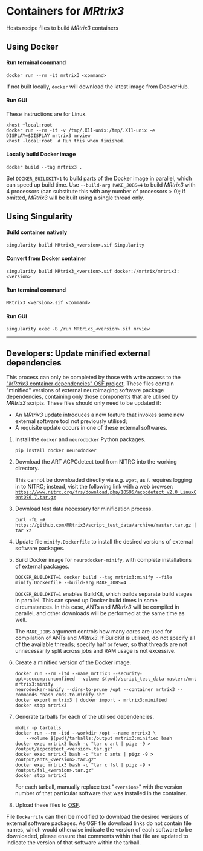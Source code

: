 # Containers for *MRtrix3*

Hosts recipe files to build *MRtrix3* containers

## Using Docker

#### Run terminal command

```
docker run --rm -it mrtrix3 <command>
```

If not built locally, `docker` will download the latest image from DockerHub.

#### Run GUI

These instructions are for Linux.

```
xhost +local:root
docker run --rm -it -v /tmp/.X11-unix:/tmp/.X11-unix -e DISPLAY=$DISPLAY mrtrix3 mrview
xhost -local:root  # Run this when finished.
```

#### Locally build Docker image

```
docker build --tag mrtrix3 .
```

Set `DOCKER_BUILDKIT=1` to build parts of the Docker image in parallel, which can speed up build time.
Use `--build-arg MAKE_JOBS=4` to build *MRtrix3* with 4 processors (can substitute this with any number of processors > 0); if omitted, *MRtrix3* will be built using a single thread only.

## Using Singularity

#### Build container natively

```
singularity build MRtrix3_<version>.sif Singularity
```

#### Convert from Docker container

```
singularity build MRtrix3_<version>.sif docker://mrtrix/mrtrix3:<version>
```

#### Run terminal command

```
MRtrix3_<version>.sif <command>
```

#### Run GUI

```
singularity exec -B /run MRtrix3_<version>.sif mrview
```

-----

## Developers: Update minified external dependencies

This process can only be completed by those with write access to the ["*MRtrix3* container dependencies" OSF project](https://osf.io/5rwp3/).
These files contain "minified" versions of external neuroimaging software package dependencies, containing only those components that are utilised by *MRtrix3* scripts.
These files should only need to be updated if:

-   An *MRtrix3* update introduces a new feature that invokes some new external software tool not previously utilised;
-   A requisite update occurs in one of these external softwares.

1.  Install the `docker` and `neurodocker` Python packages.

    ````
    pip install docker neurodocker
    ````

2.  Download the ART ACPCdetect tool from NITRC into the working directory.

    This cannot be downloaded directly via e.g. `wget`, as it requires logging in to NITRC; instead, visit the following link with a web browser:
    [`https://www.nitrc.org/frs/download.php/10595/acpcdetect_v2.0_LinuxCentOS6.7.tar.gz`](https://www.nitrc.org/frs/download.php/10595/acpcdetect_v2.0_LinuxCentOS6.7.tar.gz)

3. Download test data necessary for minification process.

    ```
    curl -fL -# https://github.com/MRtrix3/script_test_data/archive/master.tar.gz | tar xz
    ```

4. Update file `minify.Dockerfile` to install the desired versions of external software packages.

5. Build Docker image for `neurodocker-minify`, with complete installations of external packages.

    ```
    DOCKER_BUILDKIT=1 docker build --tag mrtrix3:minify --file minify.Dockerfile --build-arg MAKE_JOBS=4 .
    ```

    `DOCKER_BUILDKIT=1` enables BuildKit, which builds separate build stages in parallel.
    This can speed up Docker build times in some circumstances.
    In this case, ANTs and *MRtrix3* will be compiled in parallel, and other downloads will be performed at the same time as well.

    The `MAKE_JOBS` argument controls how many cores are used for compilation of ANTs and *MRtrix3*.
    If BuildKit is utilised, do not specify all of the available threads; specify half or fewer, so that threads are not unnecessarily split across jobs and RAM usage is not excessive.

6. Create a minified version of the Docker image.

    ```
    docker run --rm -itd --name mrtrix3 --security-opt=seccomp:unconfined --volume $(pwd)/script_test_data-master:/mnt mrtrix3:minify
    neurodocker-minify --dirs-to-prune /opt --container mrtrix3 --commands "bash cmds-to-minify.sh"
    docker export mrtrix3 | docker import - mrtrix3:minified
    docker stop mrtrix3
    ```

7. Generate tarballs for each of the utilised dependencies.

    ```
    mkdir -p tarballs
    docker run --rm -itd --workdir /opt --name mrtrix3 \
        --volume $(pwd)/tarballs:/output mrtrix3:minified bash
    docker exec mrtrix3 bash -c "tar c art | pigz -9 > /output/acpcdetect_<version>.tar.gz"
    docker exec mrtrix3 bash -c "tar c ants | pigz -9 > /output/ants_<version>.tar.gz"
    docker exec mrtrix3 bash -c "tar c fsl | pigz -9 > /output/fsl_<version>.tar.gz"
    docker stop mrtrix3
    ```

    For each tarball, manually replace text "`<version>`" with the version number of that particular software that was installed in the container.

7.  Upload these files to [OSF](https://osf.io/nfx85/).

File `Dockerfile` can then be modified to download the desired versions of external software packages.
As OSF file download links do not contain file names, which would otherwise indicate the version of each software to be downloaded, please ensure that comments within that file are updated to indicate the version of that software within the tarball.

